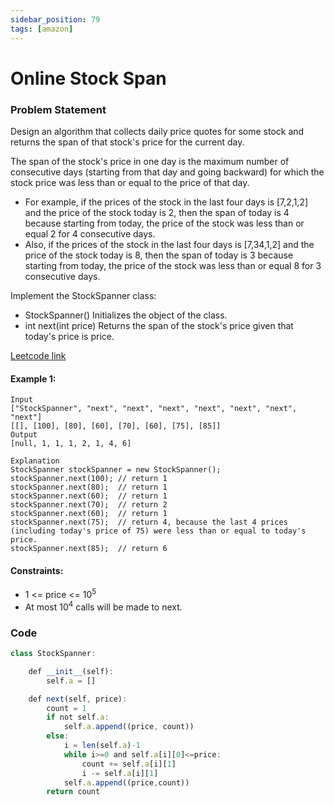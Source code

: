 ```yaml
---
sidebar_position: 79
tags: [amazon]
---
```


# Online Stock Span

### Problem Statement

Design an algorithm that collects daily price quotes for some stock and returns the span of that stock's price for the current day.

The span of the stock's price in one day is the maximum number of consecutive days (starting from that day and going backward) for which the stock price was less than or equal to the price of that day.

- For example, if the prices of the stock in the last four days is [7,2,1,2] and the price of the stock today is 2, then the span of today is 4 because starting from today, the price of the stock was less than or equal 2 for 4 consecutive days.
- Also, if the prices of the stock in the last four days is [7,34,1,2] and the price of the stock today is 8, then the span of today is 3 because starting from today, the price of the stock was less than or equal 8 for 3 consecutive days.

Implement the StockSpanner class:

- StockSpanner() Initializes the object of the class.
- int next(int price) Returns the span of the stock's price given that today's price is price.

[Leetcode link](https://leetcode.com/problems/online-stock-span/)

#### Example 1:

```
Input
["StockSpanner", "next", "next", "next", "next", "next", "next", "next"]
[[], [100], [80], [60], [70], [60], [75], [85]]
Output
[null, 1, 1, 1, 2, 1, 4, 6]

Explanation
StockSpanner stockSpanner = new StockSpanner();
stockSpanner.next(100); // return 1
stockSpanner.next(80);  // return 1
stockSpanner.next(60);  // return 1
stockSpanner.next(70);  // return 2
stockSpanner.next(60);  // return 1
stockSpanner.next(75);  // return 4, because the last 4 prices (including today's price of 75) were less than or equal to today's price.
stockSpanner.next(85);  // return 6
```

#### Constraints:

- 1 <= price <= 10<sup>5</sup>
- At most 10<sup>4</sup> calls will be made to next.

### Code

```jsx title="Python"
class StockSpanner:

    def __init__(self):
        self.a = []

    def next(self, price):
        count = 1
        if not self.a:
            self.a.append((price, count))
        else:
            i = len(self.a)-1
            while i>=0 and self.a[i][0]<=price:
                count += self.a[i][1]
                i -= self.a[i][1]
            self.a.append((price,count))
        return count

```
